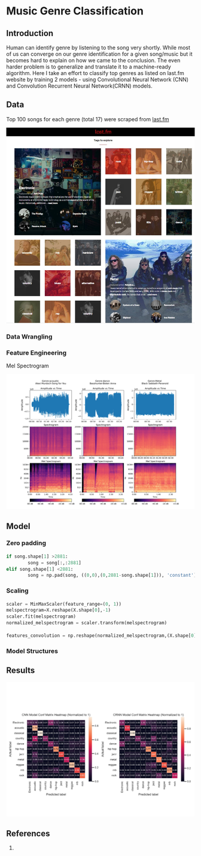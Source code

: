 # Music Genre Classification

## Introduction

Human can identify genre by listening to the song very shortly. While most of us can converge on our genre identification for a given song/music but it becomes hard to explain on how we came to the conclusion. 
The even harder problem is to generalize and translate it to a machine-ready algorithm. Here I take an effort to classify top genres as listed on last.fm website by training 2 models - using Convolutional Neural Network (CNN) and Convolution Recurrent Neural Network(CRNN) models.

## Data

Top 100 songs for each genre (total 17) were scraped from [last.fm](https://www.last.fm/music)

![alt text](https://github.com/swami84/music_genre_classification/blob/master/data/images/last_fm_homepage.jpg)



### Data Wrangling



### Feature Engineering

Mel Spectrogram

![alt text](https://github.com/swami84/music_genre_classification/blob/master/data/images/genre_spectrograms.jpg)

## Model

### Zero padding

```python
if song.shape[1] >2881:
        song = song[:,:2881]
elif song.shape[1] <2881:
        song = np.pad(song, ((0,0),(0,2881-song.shape[1])), 'constant')
```

### Scaling

```python
scaler = MinMaxScaler(feature_range=(0, 1))
melspectrogram=X.reshape(X.shape[0],-1)
scaler.fit(melspectrogram)
normalized_melspectrogram = scaler.transform(melspectrogram)

features_convolution = np.reshape(normalized_melspectrogram,(X.shape[0],128, -1,1))
```

### Model Structures


## Results



![alt text](https://github.com/swami84/music_genre_classification/blob/master/data/images/model_comparison_norm_heatmap.jpg)





## References

1. [Paper]: https://www.sciencedirect.com/science/article/pii/S1877050919310646	"Music Recommender System Based on Genre using Convolutional Recurrent Neural Networks"

   

   



